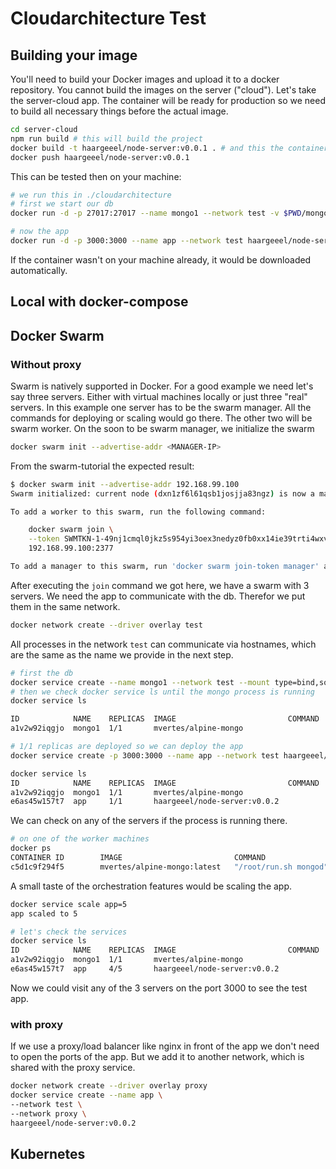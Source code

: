 # Cloudarchitecture Test

## Building your image
You'll need to build your Docker images and upload it to a docker repository. You cannot build the images on the server ("cloud").
Let's take the server-cloud app. The container will be ready for production so we need to build all necessary things before the actual image.
```bash
cd server-cloud
npm run build # this will build the project
docker build -t haargeeel/node-server:v0.0.1 . # and this the container
docker push haargeeel/node-server:v0.0.1
```

This can be tested then on your machine:
```bash
# we run this in ./cloudarchitecture
# first we start our db
docker run -d -p 27017:27017 --name mongo1 --network test -v $PWD/mongo-cloud/mongo1:/data/db mvertes/alpine-mongo

# now the app
docker run -d -p 3000:3000 --name app --network test haargeeel/node-server:v0.0.1
```
If the container wasn't on your machine already, it would be downloaded automatically.

## Local with docker-compose

## Docker Swarm

### Without proxy

Swarm is natively supported in Docker. For a good example we need let's say three servers. Either with virtual machines locally or just three "real" servers.
In this example one server has to be the swarm manager. All the commands for deploying or scaling would go there. The other two will be swarm worker.
On the soon to be swarm manager, we initialize the swarm
```bash
docker swarm init --advertise-addr <MANAGER-IP>
```
From the swarm-tutorial the expected result:
```bash
$ docker swarm init --advertise-addr 192.168.99.100
Swarm initialized: current node (dxn1zf6l61qsb1josjja83ngz) is now a manager.

To add a worker to this swarm, run the following command:

    docker swarm join \
    --token SWMTKN-1-49nj1cmql0jkz5s954yi3oex3nedyz0fb0xx14ie39trti4wxv-8vxv8rssmk743ojnwacrr2e7c \
    192.168.99.100:2377

To add a manager to this swarm, run 'docker swarm join-token manager' and follow the instructions.
```
After executing the `join` command we got here, we have a swarm with 3 servers.
We need the app to communicate with the db. Therefor we put them in the same network.
```bash
docker network create --driver overlay test
```
All processes in the network `test` can communicate via hostnames, which are the same as the name we provide in the next step.
```bash
# first the db
docker service create --name mongo1 --network test --mount type=bind,source=/data/db,target=/data/db mvertes/alpine-mongo
# then we check docker service ls until the mongo process is running
docker service ls

ID            NAME    REPLICAS  IMAGE                         COMMAND
a1v2w92iqgjo  mongo1  1/1       mvertes/alpine-mongo

# 1/1 replicas are deployed so we can deploy the app
docker service create -p 3000:3000 --name app --network test haargeeel/node-server:v0.0.2

docker service ls
ID            NAME    REPLICAS  IMAGE                         COMMAND
a1v2w92iqgjo  mongo1  1/1       mvertes/alpine-mongo
e6as45w157t7  app     1/1       haargeeel/node-server:v0.0.2
```
We can check on any of the servers if the process is running there.
```bash
# on one of the worker machines
docker ps
CONTAINER ID        IMAGE                         COMMAND                 CREATED             STATUS              PORTS                  NAMES
c5d1c9f294f5        mvertes/alpine-mongo:latest   "/root/run.sh mongod"   4 minutes ago       Up 4 minutes        27017/tcp, 28017/tcp   mongo1.1.cijsmt2oin128hh6fxn8ts3hy
```

A small taste of the orchestration features would be scaling the app.
```bash
docker service scale app=5
app scaled to 5

# let's check the services
docker service ls
ID            NAME    REPLICAS  IMAGE                         COMMAND
a1v2w92iqgjo  mongo1  1/1       mvertes/alpine-mongo
e6as45w157t7  app     4/5       haargeeel/node-server:v0.0.2
```

Now we could visit any of the 3 servers on the port 3000 to see the test app.

### with proxy
If we use a proxy/load balancer like nginx in front of the app we don't need to open the ports of the app. But we add it to another network, which is shared with the proxy service.
```bash
docker network create --driver overlay proxy
docker service create --name app \
--network test \
--network proxy \
haargeeel/node-server:v0.0.2
```

## Kubernetes
